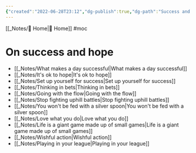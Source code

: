 ```yaml
---
{"created":"2022-06-28T23:12","dg-publish":true,"dg-path":"Success and Hope MoC.md","permalink":"/success-and-hope-mo-c/","dgPassFrontmatter":true,"updated":"2025-01-19T22:16:26.350+01:00"}
---
```


[[_Notes/ Home\| Home]] #moc 

# On success and hope
- [[_Notes/What makes a day successful\|What makes a day successful]]
- [[_Notes/It's ok to hope\|It's ok to hope]]
- [[_Notes/Set up yourself for success\|Set up yourself for success]] 
- [[_Notes/Thinking in bets\|Thinking in bets]]
- [[_Notes/Going with the flow\|Going with the flow]]
- [[_Notes/Stop fighting uphill battles\|Stop fighting uphill battles]]
- [[_Notes/You won't be fed with a silver spoon\|You won't be fed with a silver spoon]] 
- [[_Notes/Love what you do\|Love what you do]]
- [[_Notes/Life is a giant game made up of small games\|Life is a giant game made up of small games]]
- [[_Notes/Wishful action\|Wishful action]]
- [[_Notes/Playing in your league\|Playing in your league]]